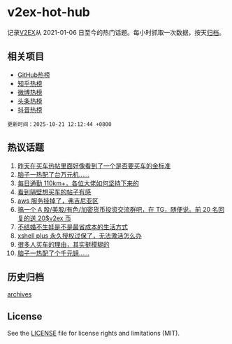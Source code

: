 # v2ex-hot-hub

 记录[V2EX](https://www.v2ex.com/)从 2021-01-06 日至今的热门话题。每小时抓取一次数据，按天[归档](archives)。
 
 ## 相关项目

- [GitHub热榜](https://github.com/lonnyzhang423/github-hot-hub)
- [知乎热榜](https://github.com/lonnyzhang423/zhihu-hot-hub)
- [微博热榜](https://github.com/lonnyzhang423/weibo-hot-hub)
- [头条热榜](https://github.com/lonnyzhang423/toutiao-hot-hub)
- [抖音热榜](https://github.com/lonnyzhang423/douyin-hot-hub)


 `更新时间：2025-10-21 12:12:44 +0800`

## 热议话题

1. [昨天在买车热帖里面好像看到了一个是否要买车的金标准](https://www.v2ex.com/t/1167190)
1. [脑子一热配了台万元机……](https://www.v2ex.com/t/1166985)
1. [每日通勤 110km+，各位大佬如何坚持下来的](https://www.v2ex.com/t/1167102)
1. [看到隔壁想买车的帖子有感](https://www.v2ex.com/t/1167018)
1. [aws 服务挂掉了，弗吉尼亚区](https://www.v2ex.com/t/1167049)
1. [搞一个 A 股/美股/有色/加密货币投资交流群吧，在 TG，随便说。前 20 名回复的送 20$v2ex 币](https://www.v2ex.com/t/1166989)
1. [不结婚不生娃是不是最省成本的生活方式](https://www.v2ex.com/t/1167047)
1. [xshell plus 永久授权过保了，无法激活怎么办](https://www.v2ex.com/t/1167005)
1. [很多人买车的理由，其实挺模糊的](https://www.v2ex.com/t/1167215)
1. [脑子一热配了个千元镜……](https://www.v2ex.com/t/1167188)

## 历史归档

[archives](archives)

## License

See the [LICENSE](LICENSE) file for license rights and limitations (MIT).
